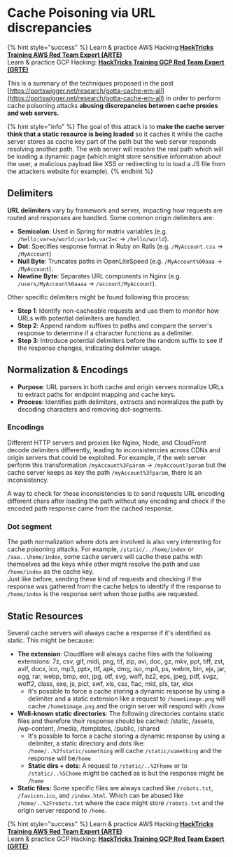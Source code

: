 # Cache Poisoning via URL discrepancies

{% hint style="success" %}
Learn & practice AWS Hacking:<img src="../../.gitbook/assets/arte.png" alt="" data-size="line">[**HackTricks Training AWS Red Team Expert (ARTE)**](https://training.hacktricks.xyz/courses/arte)<img src="../../.gitbook/assets/arte.png" alt="" data-size="line">\
Learn & practice GCP Hacking: <img src="../../.gitbook/assets/grte.png" alt="" data-size="line">[**HackTricks Training GCP Red Team Expert (GRTE)**<img src="../../.gitbook/assets/grte.png" alt="" data-size="line">](https://training.hacktricks.xyz/courses/grte)



This is a summary of the techniques proposed in the post [https://portswigger.net/research/gotta-cache-em-all](https://portswigger.net/research/gotta-cache-em-all) in order to perform cache poisoning attacks **abusing discrepancies between cache proxies and web servers.**

{% hint style="info" %}
The goal of this attack is to **make the cache server think that a static resource is being loaded** so it caches it while the cache server stores as cache key part of the path but the web server responds resolving another path. The web server will resolve the real path which will be loading a dynamic page (which might store sensitive information about the user, a malicious payload like XSS or redirecting to lo load a JS file from the attackers website for example).
{% endhint %}

## Delimiters

**URL delimiters** vary by framework and server, impacting how requests are routed and responses are handled. Some common origin delimiters are:

* **Semicolon**: Used in Spring for matrix variables (e.g. `/hello;var=a/world;var1=b;var2=c` → `/hello/world`).
* **Dot**: Specifies response format in Ruby on Rails (e.g. `/MyAccount.css` → `/MyAccount`)
* **Null Byte**: Truncates paths in OpenLiteSpeed (e.g. `/MyAccount%00aaa` → `/MyAccount`).
* **Newline Byte**: Separates URL components in Nginx (e.g. `/users/MyAccount%0aaaa` → `/account/MyAccount`).

Other specific delimiters might be found following this process:

* **Step 1**: Identify non-cacheable requests and use them to monitor how URLs with potential delimiters are handled.
* **Step 2**: Append random suffixes to paths and compare the server's response to determine if a character functions as a delimiter.
* **Step 3**: Introduce potential delimiters before the random suffix to see if the response changes, indicating delimiter usage.

## Normalization & Encodings

* **Purpose**: URL parsers in both cache and origin servers normalize URLs to extract paths for endpoint mapping and cache keys.
* **Process**: Identifies path delimiters, extracts and normalizes the path by decoding characters and removing dot-segments.

### **Encodings**

Different HTTP servers and proxies like Nginx, Node, and CloudFront decode delimiters differently, leading to inconsistencies across CDNs and origin servers that could be exploited. For example, if the web server perform this transformation `/myAccount%3Fparam` → `/myAccount?param` but the cache server keeps as key the path `/myAccount%3Fparam`, there is an inconsistency.&#x20;

A way to check for these inconsistencies is to send requests URL encoding different chars after loading the path without any encoding and check if the encoded path response came from the cached response.

### Dot segment

The path normalization where dots are involved is also very interesting for cache poisoning attacks. For example, `/static/../home/index` or `/aaa..\home/index`, some cache servers will cache these paths with themselves ad the keys while other might resolve the path and use `/home/index` as the cache key.\
Just like before, sending these kind of requests and checking if the response was gathered from the cache helps to identify if the response to `/home/index` is the response sent when those paths are requested.

## Static Resources

Several cache servers will always cache a response if it's identified as static. This might be because:

* **The extension**: Cloudflare will always cache files with the following extensions: 7z, csv, gif, midi, png, tif, zip, avi, doc, gz, mkv, ppt, tiff, zst, avif, docx, ico, mp3, pptx, ttf, apk, dmg, iso, mp4, ps, webm, bin, ejs, jar, ogg, rar, webp, bmp, eot, jpg, otf, svg, woff, bz2, eps, jpeg, pdf, svgz, woff2, class, exe, js, pict, swf, xls, css, flac, mid, pls, tar, xlsx
  * It's possible to force a cache storing a dynamic response by using a delimiter and a static extension like a request to `/home$image.png` will cache `/home$image.png` and the origin server will respond with `/home`
* **Well-known static directories**: The following directories contains static files and therefore their response should be cached: /static, /assets, /wp-content, /media, /templates, /public, /shared
  * It's possible to force a cache storing a dynamic response by using a delimiter, a static directory and dots like: `/home/..%2fstatic/something` will cache  `/static/something` and the response will be`/home`
  * **Static dirs + dots**: A request to `/static/..%2Fhome` or to `/static/..%5Chome` might be cached as is but the response might be `/home`
* **Static files:** Some specific files are always cached like `/robots.txt`, `/favicon.ico`, and `/index.html`. Which can be abused like `/home/..%2Frobots.txt` where the cace might store `/robots.txt` and the origin server respond to `/home`.

{% hint style="success" %}
Learn & practice AWS Hacking:<img src="../../.gitbook/assets/arte.png" alt="" data-size="line">[**HackTricks Training AWS Red Team Expert (ARTE)**](https://training.hacktricks.xyz/courses/arte)<img src="../../.gitbook/assets/arte.png" alt="" data-size="line">\
Learn & practice GCP Hacking: <img src="../../.gitbook/assets/grte.png" alt="" data-size="line">[**HackTricks Training GCP Red Team Expert (GRTE)**<img src="../../.gitbook/assets/grte.png" alt="" data-size="line">](https://training.hacktricks.xyz/courses/grte)


